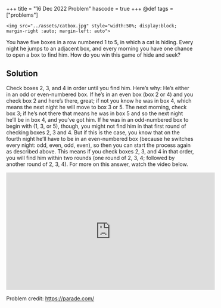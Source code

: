 +++
title = "16 Dec 2022 Problem"
hascode = true
+++
@def tags = ["problems"]

~~~
<img src="../assets/catbox.jpg" style="width:50%; display:block; margin-right :auto; margin-left: auto">
~~~

You have five boxes in a row numbered 1 to 5, in which a cat is hiding. Every night he jumps to an adjacent box, and every morning you have one chance to open a box to find him. How do you win this game of hide and seek?

## Solution

Check boxes 2, 3, and 4 in order until you find him. Here’s why: He’s either in an odd or even-numbered box. If he’s in an even box (box 2 or 4) and you check box 2 and here’s there, great; if not you know he was in box 4, which means the next night he will move to box 3 or 5. The next morning, check box 3; if he’s not there that means he was in box 5 and so the next night he’ll be in box 4, and you’ve got him. If he was in an odd-numbered box to begin with (1, 3, or 5), though, you might not find him in that first round of checking boxes 2, 3 and 4. But if this is the case, you know that on the fourth night he’ll have to be in an even-numbered box (because he switches every night: odd, even, odd, even), so then you can start the process again as described above. This means if you check boxes 2, 3, and 4 in that order, you will find him within two rounds (one round of 2, 3, 4; followed by another round of  2, 3, 4). For more on this answer, watch the video below.

<iframe width="560" height="315" src="https://www.youtube.com/embed/yZyx9gHhRXM" title="YouTube video player" frameborder="0" allow="accelerometer; autoplay; clipboard-write; encrypted-media; gyroscope; picture-in-picture" allowfullscreen></iframe>

Problem credit: https://parade.com/